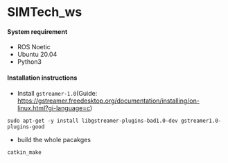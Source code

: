 # SIMTech_ws

#### System requirement
- ROS Noetic
- Ubuntu 20.04
- Python3

#### Installation instructions
- Install `gstreamer-1.0`(Guide: https://gstreamer.freedesktop.org/documentation/installing/on-linux.html?gi-language=c)
```
sudo apt-get -y install libgstreamer-plugins-bad1.0-dev gstreamer1.0-plugins-good
```

- build the whole pacakges
```
catkin_make
```